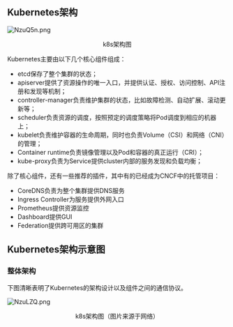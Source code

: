 ## Kubernetes架构


![NzuQ5n.png](https://s1.ax1x.com/2020/07/04/NzuQ5n.png)
<center>k8s架构图</center>

Kubernetes主要由以下几个核心组件组成：

* etcd保存了整个集群的状态；
* apiserver提供了资源操作的唯一入口，并提供认证、授权、访问控制、API注册和发现等机制；
* controller-manager负责维护集群的状态，比如故障检测、自动扩展、滚动更新等；
* scheduler负责资源的调度，按照预定的调度策略将Pod调度到相应的机器上；
* kubelet负责维护容器的生命周期，同时也负责Volume（CSI）和网络（CNI）的管理；
* Container runtime负责镜像管理以及Pod和容器的真正运行（CRI）；
* kube-proxy负责为Service提供cluster内部的服务发现和负载均衡；

除了核心组件，还有一些推荐的插件，其中有的已经成为CNCF中的托管项目：

* CoreDNS负责为整个集群提供DNS服务
* Ingress Controller为服务提供外网入口
* Prometheus提供资源监控
* Dashboard提供GUI
* Federation提供跨可用区的集群


## Kubernetes架构示意图

### 整体架构

下图清晰表明了Kubernetes的架构设计以及组件之间的通信协议。

![NzuLZQ.png](https://s1.ax1x.com/2020/07/04/NzuLZQ.png)
<center>k8s架构图（图片来源于网络）</center>
